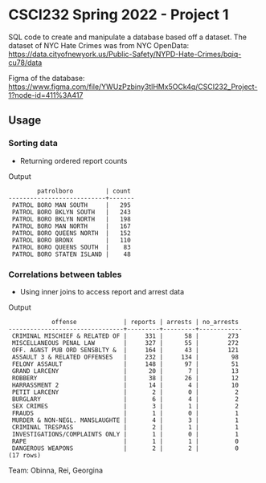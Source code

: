# CSCI232 Spring 2022 - Project 1
SQL code to create and manipulate a database based off a dataset. 
The dataset of NYC Hate Crimes was from NYC OpenData: https://data.cityofnewyork.us/Public-Safety/NYPD-Hate-Crimes/bqiq-cu78/data

Figma of the database: https://www.figma.com/file/YWUzPzbiny3tlHMx5OCk4q/CSCI232_Project-1?node-id=411%3A417

## Usage

### Sorting data
- Returning ordered report counts

Output

```
        patrolboro         | count 
---------------------------+-------
 PATROL BORO MAN SOUTH     |   295
 PATROL BORO BKLYN SOUTH   |   243
 PATROL BORO BKLYN NORTH   |   198
 PATROL BORO MAN NORTH     |   167
 PATROL BORO QUEENS NORTH  |   152
 PATROL BORO BRONX         |   110
 PATROL BORO QUEENS SOUTH  |    83
 PATROL BORO STATEN ISLAND |    48
```

### Correlations between tables
- Using inner joins to access report and arrest data

Output

```
            offense             | reports | arrests | no_arrests 
--------------------------------+---------+---------+------------
 CRIMINAL MISCHIEF & RELATED OF |     331 |      58 |        273
 MISCELLANEOUS PENAL LAW        |     327 |      55 |        272
 OFF. AGNST PUB ORD SENSBLTY &  |     164 |      43 |        121
 ASSAULT 3 & RELATED OFFENSES   |     232 |     134 |         98
 FELONY ASSAULT                 |     148 |      97 |         51
 GRAND LARCENY                  |      20 |       7 |         13
 ROBBERY                        |      38 |      26 |         12
 HARRASSMENT 2                  |      14 |       4 |         10
 PETIT LARCENY                  |       2 |       0 |          2
 BURGLARY                       |       6 |       4 |          2
 SEX CRIMES                     |       3 |       1 |          2
 FRAUDS                         |       1 |       0 |          1
 MURDER & NON-NEGL. MANSLAUGHTE |       4 |       3 |          1
 CRIMINAL TRESPASS              |       2 |       1 |          1
 INVESTIGATIONS/COMPLAINTS ONLY |       1 |       0 |          1
 RAPE                           |       1 |       1 |          0
 DANGEROUS WEAPONS              |       2 |       2 |          0
(17 rows)
```
Team: Obinna, Rei, Georgina
